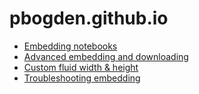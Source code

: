 
# pbogden.github.io

* [Embedding notebooks](https://observablehq.com/collection/@observablehq/embedding-notebooks)
* [Advanced embedding and downloading](https://observablehq.com/@observablehq/downloading-and-embedding-notebooks)
* [Custom fluid width & height](https://github.com/observablehq/examples/tree/main/custom-fluid-width-and-height/)
* [Troubleshooting embedding](https://observablehq.com/@observablehq/troubleshooting-embedding)
